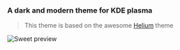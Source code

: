 ### A dark and modern theme for KDE plasma

> This theme is based on the awesome [Helium](https://store.kde.org/p/998869/) theme

![Sweet preview](preview/preview.png)
